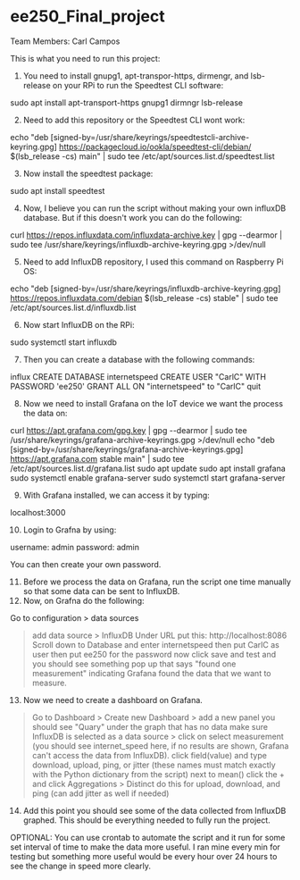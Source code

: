 # ee250_Final_project
Team Members: Carl Campos

This is what you need to run this project:
1. You need to install gnupg1, apt-transpor-https, dirmengr, and lsb-release on your RPi to run the Speedtest CLI software:

sudo apt install apt-transport-https gnupg1 dirmngr lsb-release

2. Need to add this repository or the Speedtest CLI wont work:

echo "deb [signed-by=/usr/share/keyrings/speedtestcli-archive-keyring.gpg] https://packagecloud.io/ookla/speedtest-cli/debian/ $(lsb_release -cs) main" | sudo tee  /etc/apt/sources.list.d/speedtest.list

3. Now install the speedtest package:

sudo apt install speedtest

4. Now, I believe you can run the script without making your own influxDB database. But if this doesn't work you can do the following:

curl https://repos.influxdata.com/influxdata-archive.key | gpg --dearmor | sudo tee /usr/share/keyrings/influxdb-archive-keyring.gpg >/dev/null

5. Need to add InfluxDB repository, I used this command on Raspberry Pi OS:

echo "deb [signed-by=/usr/share/keyrings/influxdb-archive-keyring.gpg] https://repos.influxdata.com/debian $(lsb_release -cs) stable" | sudo tee /etc/apt/sources.list.d/influxdb.list

6. Now start InfluxDB on the RPi:

sudo systemctl start influxdb

7. Then you can create a database with the following commands:

influx
CREATE DATABASE internetspeed
CREATE USER "CarlC" WITH PASSWORD 'ee250'
GRANT ALL ON "internetspeed" to "CarlC"
quit

8. Now we need to install Grafana on the IoT device we want the process the data on:

curl https://apt.grafana.com/gpg.key | gpg --dearmor | sudo tee /usr/share/keyrings/grafana-archive-keyrings.gpg >/dev/null
echo "deb [signed-by=/usr/share/keyrings/grafana-archive-keyrings.gpg] https://apt.grafana.com stable main" | sudo tee /etc/apt/sources.list.d/grafana.list
sudo apt update
sudo apt install grafana
sudo systemctl enable grafana-server
sudo systemctl start grafana-server

9. With Grafana installed, we can access it by typing:

localhost:3000

10. Login to Grafna by using:

username: admin
password: admin

You can then create your own password.

11. Before we process the data on Grafana, run the script one time manually so that some data can be sent to InfluxDB.
12. Now, on Grafna do the following:

Go to configuration > data sources
> add data source > InfluxDB
> Under URL put this: http://localhost:8086
> Scroll down to Database and enter internetspeed
> then put CarlC as user
> then put ee250 for the password
> now click save and test and you should see something pop up that says "found one measurement" indicating Grafana found the data that we want to measure.

13. Now we need to create a dashboard on Grafana.

> Go to Dashboard > Create new Dashboard > add a new panel
> you should see "Quary" under the graph that has no data
> make sure InfluxDB is selected as a data source > click on select measurement (you should see internet_speed here, if no results are shown, Grafana can't access the data from InfluxDB).
> click field(value) and type download, upload, ping, or jitter (these names must match exactly with the Python dictionary from the script)
> next to mean() click the + and click Aggregations > Distinct
> do this for upload, download, and ping (can add jitter as well if needed)

14. Add this point you should see some of the data collected from InfluxDB graphed. This should be everything needed to fully run the project.

OPTIONAL: You can use crontab to automate the script and it run for some set interval of time to make the data more useful. I ran mine every min for testing but something more useful would be every hour over 24 hours to see the change in speed more clearly.
